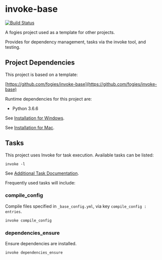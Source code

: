 # invoke-base

[![Build Status](https://travis-ci.org/uwcse440/web-cse440-au19.svg?branch=master)](https://travis-ci.org/uwcse440/web-cse440-au19)

A fogies project used as a template for other projects.

Provides for dependency management, tasks via the invoke tool, and testing.

## Project Dependencies

This project is based on a template:

[https://github.com/fogies/invoke-base](https://github.com/fogies/invoke-base)

Runtime dependencies for this project are:
- Python 3.6.6

See [Installation for Windows](https://github.com/uwcse440/web-cse440-au19/blob/master/readme/install_windows.md).

See [Installation for Mac](https://github.com/uwcse440/web-cse440-au19/blob/master/readme/install_mac.md).

## Tasks

This project uses Invoke for task execution. Available tasks can be listed:

`invoke -l`

See [Additional Task Documentation](https://github.com/uwcse440/web-cse440-au19/blob/master/readme/invoke.md).

Frequently used tasks will include:

### compile_config

Compile files specified in `_base_config.yml`, via key `compile_config : entries`.

`invoke compile_config` 

### dependencies_ensure

Ensure dependencies are installed.

`invoke dependencies_ensure` 

